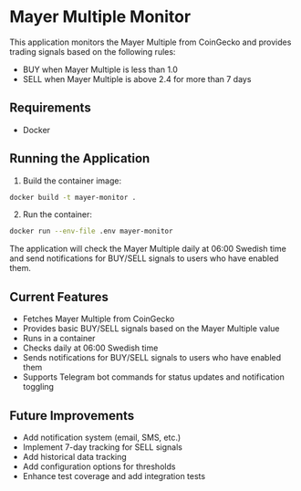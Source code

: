 # Mayer Multiple Monitor

This application monitors the Mayer Multiple from CoinGecko and provides trading signals based on the following rules:
- BUY when Mayer Multiple is less than 1.0
- SELL when Mayer Multiple is above 2.4 for more than 7 days

## Requirements
- Docker

## Running the Application

1. Build the container image:
```bash
docker build -t mayer-monitor .
```

2. Run the container:
```bash
docker run --env-file .env mayer-monitor
```

The application will check the Mayer Multiple daily at 06:00 Swedish time and send notifications for BUY/SELL signals to users who have enabled them.

## Current Features
- Fetches Mayer Multiple from CoinGecko
- Provides basic BUY/SELL signals based on the Mayer Multiple value
- Runs in a container
- Checks daily at 06:00 Swedish time
- Sends notifications for BUY/SELL signals to users who have enabled them
- Supports Telegram bot commands for status updates and notification toggling

## Future Improvements
- Add notification system (email, SMS, etc.)
- Implement 7-day tracking for SELL signals
- Add historical data tracking
- Add configuration options for thresholds
- Enhance test coverage and add integration tests
